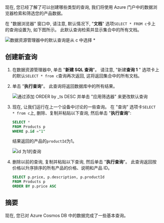 现在, 您已经了解了可以创建哪些类型的查询, 我们将使用 Azure 门户中的数据浏览器检索和筛选您的产品数据。

在 "数据浏览器" 窗口中, 请注意, 默认情况下, "**文档**" 选项`SELECT * FROM c`卡上的查询设置为, 如下图所示。 此默认查询检索并显示集合中的所有文档。

![数据资源管理器中的默认查询是从 c 中选择 *](../media/5-azure-cosmosdb-data-explorer-query.png)

## <a name="create-a-new-query"></a>创建新查询

1. 在数据资源管理器中, 单击 "**新建 SQL 查询**"。 请注意, "新建**查询 1** " 选项卡上的默认`SELECT * from c`查询再次返回, 这将返回集合中的所有文档。 

1. 单击 "**执行查询**"。 此查询将返回数据库中的所有结果。

    ![通过添加 ORDER by _ts DESC 并单击 "应用筛选器" 来更改默认查询](../media/5-azure-cosmosdb-data-explorer-edit-query.png)

2. 现在, 让我们运行在上一个设备中讨论的一些查询。 在 "查询" 选项卡`SELECT * from c`上, 删除、复制并粘贴以下查询, 然后单击 "**执行查询**":

    ```sql
    SELECT * 
    FROM Products p 
    WHERE p.id ="1"
    ```

    结果返回的产品的`productId`为1。

    ![id 为1的查询](../media/5-azure-cosmosdb-data-explorer-query-by-id.png)

3. 删除以前的查询, 复制并粘贴以下查询, 然后单击 "**执行查询**"。 此查询返回按价格以升序排序的所有产品的价格、说明和产品 ID。
 
    ```sql
    SELECT p.price, p.description, p.productId 
    FROM Products p 
    ORDER BY p.price ASC
    ```

## <a name="summary"></a>摘要

现在, 您已对 Azure Cosmos DB 中的数据完成了一些基本查询。 